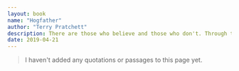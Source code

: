 ```yaml
---
layout: book
name: "Hogfather"
author: "Terry Pratchett"
description: There are those who believe and those who don't. Through the ages, superstition has had its uses. Nowhere more so than in the Discworld where it's helped to maintain the status quo. Anything that undermines superstition has to be viewed with some caution. There may be consequences, particularly on the last night of the year when the time is turning. When those consequences turn out to be the end of the world, you need to be prepared. You might even want more standing between you and oblivion than a mere slip of a girl - even if she has looked Death in the face on numerous occasions.
date: 2019-04-21
---
```


> I haven't added any quotations or passages to this page yet.
